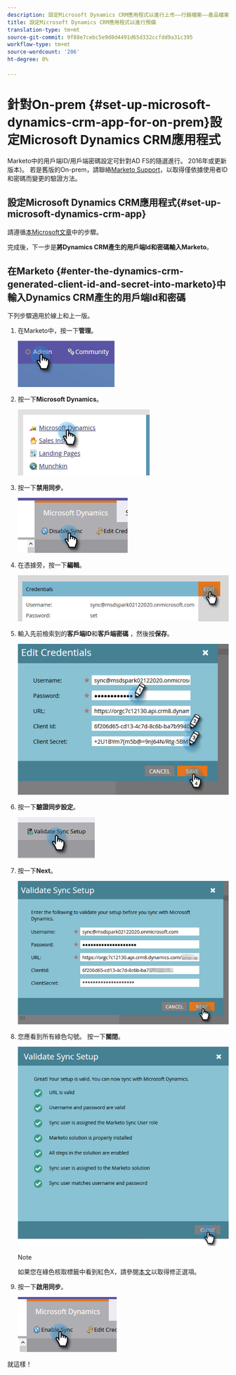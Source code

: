```yaml
---
description: 設定Microsoft Dynamics CRM應用程式以進行上市——行銷檔案——產品檔案
title: 設定Microsoft Dynamics CRM應用程式以進行預備
translation-type: tm+mt
source-git-commit: 9f88e7cebc5e9d0d4491d65d332ccfdd9a31c395
workflow-type: tm+mt
source-wordcount: '206'
ht-degree: 0%

---
```



# 針對On-prem {#set-up-microsoft-dynamics-crm-app-for-on-prem}設定Microsoft Dynamics CRM應用程式

Marketo中的用戶端ID/用戶端密碼設定可針對AD FS的隨選進行。 2016年或更新版本)。 若是舊版的On-prem，請聯絡[Marketo Support](https://nation.marketo.com/t5/Support/ct-p/Support)，以取得僅依據使用者ID和密碼而變更的驗證方法。

## 設定Microsoft Dynamics CRM應用程式{#set-up-microsoft-dynamics-crm-app}

請遵循[本Microsoft文章](https://docs.microsoft.com/en-us/windows-server/identity/ad-fs/development/enabling-oauth-confidential-clients-with-ad-fs#create-an-application-group-in-ad-fs-2016-or-later)中的步驟。

完成後，下一步是&#x200B;**將Dynamics CRM產生的用戶端Id和密碼輸入Marketo**。

## 在Marketo {#enter-the-dynamics-crm-generated-client-id-and-secret-into-marketo}中輸入Dynamics CRM產生的用戶端Id和密碼

下列步驟適用於線上和上一版。

1. 在Marketo中，按一下&#x200B;**管理**。

   ![](assets/set-up-microsoft-dynamics-crm-app-for-on-prem-1.png)

1. 按一下&#x200B;**Microsoft Dynamics**。

   ![](assets/set-up-microsoft-dynamics-crm-app-for-on-prem-2.png)

1. 按一下&#x200B;**禁用同步**。

   ![](assets/set-up-microsoft-dynamics-crm-app-for-on-prem-3.png)

1. 在憑據旁，按一下&#x200B;**編輯**。

   ![](assets/set-up-microsoft-dynamics-crm-app-for-on-prem-4.png)

1. 輸入先前檢索到的&#x200B;**客戶端ID**&#x200B;和&#x200B;**客戶端密碼** ，然後按&#x200B;**保存**。

   ![](assets/set-up-microsoft-dynamics-crm-app-for-on-prem-5.png)

1. 按一下&#x200B;**驗證同步設定**。

   ![](assets/set-up-microsoft-dynamics-crm-app-for-on-prem-6.png)

1. 按一下&#x200B;**Next**。

   ![](assets/set-up-microsoft-dynamics-crm-app-for-on-prem-7.png)

1. 您應看到所有綠色勾號。 按一下&#x200B;**關閉**。

   ![](assets/set-up-microsoft-dynamics-crm-app-for-on-prem-8.png)

   >[!NOTE]
   >
   >如果您在綠色核取標籤中看到紅色X，請參閱[本文](/help/marketo/product-docs/crm-sync/microsoft-dynamics-sync/sync-setup/validate-microsoft-dynamics-sync/fix-dynamics-validation-sync-issues.md)以取得修正選項。

1. 按一下&#x200B;**啟用同步**。

   ![](assets/set-up-microsoft-dynamics-crm-app-for-on-prem-9.png)

就這樣！
